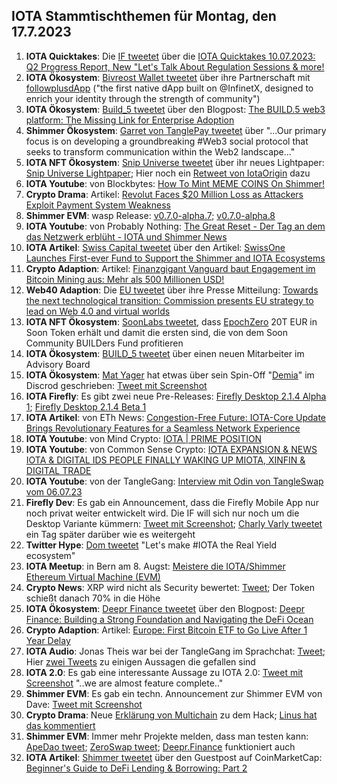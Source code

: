## IOTA Stammtischthemen für Montag, den 17.7.2023

1. **IOTA Quicktakes**: Die [IF tweetet](https://twitter.com/iota/status/1678328300769296384?s=20) über die [IOTA Quicktakes 10.07.2023: Q2 Progress Report, New "Let's Talk About Regulation Sessions & more!](https://www.youtube.com/watch?v=7B5tTd3d_VY)
2. **IOTA Ökosystem**: [Bivreost Wallet tweetet](https://twitter.com/bivreost/status/1678490891709739020?s=20) über ihre Partnerschaft mit [followplusdApp](https://twitter.com/followplusdapp) ("the first native dApp built on @InfinetX, designed to enrich your identity through the strength of community")
3. **IOTA Ökosystem**: [Build_5 tweetet](https://twitter.com/build5tech/status/1678640426687819777?s=20) über den Blogpost: [The BUILD.5 web3 platform: The Missing Link for Enterprise Adoption](https://build5.com/blog/platform/)
4. **Shimmer Ökosystem**: [Garret von TanglePay tweetet](https://twitter.com/GarrettBullish/status/1678624907171864577?s=20) über "...Our primary focus is on developing a groundbreaking #Web3 social protocol that seeks to transform communication within the Web2 landscape..."
5. **IOTA NFT Ökosystem**: [Snip Universe tweetet](https://twitter.com/snippool/status/1678670656655728640?s=20) über ihr neues Lightpaper: [Snip Universe Lightpaper](https://medium.com/@snippool/snip-universe-lightpaper-93ca5d77e777); Hier noch ein [Retweet von IotaOrigin](https://twitter.com/origin_iota/status/1678675602344222720?s=20) dazu
6. **IOTA Youtube**: von Blockbytes: [How To Mint MEME COINS On Shimmer!](https://twitter.com/origin_iota/status/1678675602344222720?s=20)
7. **Crypto Drama**: Artikel: [Revolut Faces $20 Million Loss as Attackers Exploit Payment System Weakness](https://thehackernews.com/2023/07/hackers-steal-20-million-by-exploiting.html)
8. **Shimmer EVM**: wasp Release: [v0.7.0-alpha.7](https://github.com/iotaledger/wasp/releases); [v0.7.0-alpha.8](https://github.com/iotaledger/wasp/releases/tag/v0.7.0-alpha.8)
9. **IOTA Youtube**: von Probably Nothing: [The Great Reset - Der Tag an dem das Netzwerk erblüht - IOTA und Shimmer News](https://www.youtube.com/watch?v=k3S6-9Y0x9g)
10. **IOTA Artikel**: [Swiss Capital tweetet](https://twitter.com/Swissonecapital/status/1678775186689228800?s=20) über den Artikel: [SwissOne Launches First-ever Fund to Support the Shimmer and IOTA Ecosystems](https://techpope.com/swissone-launches-first-ever-fund-to-support-the-shimmer-and-iota-ecosystems/)
11. **Crypto Adaption**: Artikel: [Finanzgigant Vanguard baut Engagement im Bitcoin Mining aus: Mehr als 500 Millionen USD!](https://www.blocktrainer.de/vanguard-baut-bitcoin-mining-aus/)
12. **Web40 Adaption**: Die [EU tweetet](https://twitter.com/DigitalEU/status/1678764358372044801?s=20) über ihre Presse Mitteilung: [Towards the next technological transition: Commission presents EU strategy to lead on Web 4.0 and virtual worlds](https://ec.europa.eu/commission/presscorner/detail/en/ip_23_3718)
13. **IOTA NFT Ökosystem**: [SoonLabs tweetet](https://twitter.com/soon_labs/status/1679018890024878080?s=20), dass [EpochZero](https://twitter.com/Epoch_0) 20T EUR in Soon Token erhält und damit die ersten sind, die von dem Soon Community BUILDers Fund profitieren
14. **IOTA Ökosystem**: [BUILD_5 tweetet](https://twitter.com/build5tech/status/1679002286528536577?s=20) über einen neuen Mitarbeiter im Advisory Board
15. **IOTA Ökosystem**: [Mat Yager](https://twitter.com/Mat_Yarger) hat etwas über sein Spin-Off "[Demia](https://twitter.com/_Demia)" im Discrod geschrieben: [Tweet mit Screenshot](https://twitter.com/MoonacoPodcast/status/1679001524771356673?s=20)
16. **IOTA Firefly**: Es gibt zwei neue Pre-Releases: [Firefly Desktop 2.1.4 Alpha 1](https://github.com/iotaledger/firefly/releases); [Firefly Desktop 2.1.4 Beta 1](https://github.com/iotaledger/firefly/releases/tag/desktop-2.1.4-beta-1)
17. **IOTA Artikel**: von ETh News: [Congestion-Free Future: IOTA-Core Update Brings Revolutionary Features for a Seamless Network Experience](https://www.ethnews.com/congestion-free-future-iota-core-update-brings-revolutionary-features-for-a-seamless-network-experience/)
18. **IOTA Youtube**: von Mind Crypto: [IOTA | PRIME POSITION](https://www.youtube.com/watch?v=xX9i8dufoTw)
19. **IOTA Youtube**: von Common Sense Crypto: [IOTA EXPANSION & NEWS IOTA & DIGITAL IDS PEOPLE FINALLY WAKING UP MIOTA, XINFIN & DIGITAL TRADE](https://www.youtube.com/watch?v=bcW8yI012zU)
20. **IOTA Youtube**: von der TangleGang: [Interview mit Odin von TangleSwap vom 06.07.23](https://www.youtube.com/watch?v=znzw0Ua-yrY)
21. **Firefly Dev**: Es gab ein Announcement, dass die Firefly Mobile App nur noch privat weiter entwickelt wird. Die IF will sich nur noch um die Desktop Variante kümmern: [Tweet mit Screenshot](https://twitter.com/Vrom14286662/status/1679121056269836294?s=20); [Charly Varly tweetet](https://twitter.com/c_varley/status/1679442774423216128?s=20) ein Tag später darüber wie es weitergeht
22. **Twitter Hype**: [Dom tweetet](https://twitter.com/DomSchiener/status/1679749612196839426?s=20) "Let's make #IOTA the Real Yield ecosystem"
23. **IOTA Meetup**: in Bern am 8. Augst: [Meistere die IOTA/Shimmer Ethereum Virtual Machine (EVM)](https://www.meetup.com/de-DE/iota-bern/events/294759727/?_xtd=gqFyqTI1MTYxMTc1MKFwo2FwaQ%253D%253D&from=ref)
24. **Crypto News**: XRP wird nicht als Security bewertet: [Tweet](https://twitter.com/IOHK_Charles/status/1679519335667179520?s=20); Der Token schießt danach 70% in die Höhe
25. **IOTA Ökosystem**: [Deepr Finance tweetet](https://twitter.com/DeeprFinance/status/1679505932810612736?s=20) über den Blogpost: [Deepr Finance: Building a Strong Foundation and Navigating the DeFi Ocean](https://medium.com/@Deepr.Finance/deepr-finance-building-a-strong-foundation-and-navigating-the-defi-ocean-69d72587f0a3)
26. **Crypto Adaption**: Artikel: [Europe: First Bitcoin ETF to Go Live After 1 Year Delay](https://watcher.guru/news/europe-first-bitcoin-etf-to-go-live-after-1-year-delay#:~:text=Europe%3A%20First%20Bitcoin%20ETF%20to%20Go%20Live%20After%201%20Year%20Delay)
27. **IOTA Audio**: Jonas Theis war bei der TangleGang im Sprachchat: [Tweet](https://twitter.com/GangTangleTalk/status/1679429920370376708?s=20); Hier [zwei Tweets](https://twitter.com/Vrom14286662/status/1679719797079064576?s=20) zu einigen Aussagen die gefallen sind
28. **IOTA 2.0**: Es gab eine interessante Aussage zu IOTA 2.0: [Tweet mit Screenshot](https://twitter.com/Vrom14286662/status/1679474213495644160?s=20) "..we are almost feature complete.."
29. **Shimmer EVM**: Es gab ein techn. Announcement zur Shimmer EVM von Dave: [Tweet mit Screenshot](https://twitter.com/Vrom14286662/status/1679474958391492612?s=20)
30. **Crypto Drama**: Neue [Erklärung von Multichain](https://twitter.com/MultichainOrg/status/1679768407628185600?s=20) zu dem Hack; [Linus hat das kommentiert](https://twitter.com/LinusNaumann/status/1679777224537305089?s=20)
31. **Shimmer EVM**: Immer mehr Projekte melden, dass man testen kann: [ApeDao tweet](https://twitter.com/iotapes/status/1679972940455059457?s=20); [ZeroSwap tweet](https://twitter.com/ZeroSwapNFT/status/1680170521529315329?s=20); [Deepr.Finance](https://deepr.finance/dashboard) funktioniert auch
32. **IOTA Artikel**: [Shimmer tweetet](https://twitter.com/shimmernet/status/1679943853024116737?s=20) über den Guestpost auf CoinMarketCap: [Beginner's Guide to DeFi Lending & Borrowing: Part 2](https://coinmarketcap.com/community/articles/64a2812b001de42d52ea97d0/)
